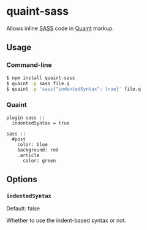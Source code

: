 
quaint-sass
===========

Allows inline
[SASS](http://sass-lang.com/)
code in
[Quaint](http://breuleux.github.io/quaint)
markup.

## Usage

### Command-line

```bash
$ npm install quaint-sass
$ quaint -p sass file.q
$ quaint -p 'sass{"indentedSyntax": true}' file.q
```


### Quaint

```quaint
plugin sass ::
  indentedSyntax = true

sass ::
  #post
    color: blue
    background: red
    .article
      color: green
```


## Options

### `indentedSyntax`

Default: false

Whether to use the indent-based syntax or not.

